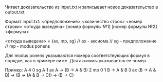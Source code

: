 Читает доказательство из input.txt и записывает новое доказательство в outout.txt

Формат input.txt:
<предположение>
<количество строк>
<номер строки> <откуда выведена> [номер формулы №1] [номер формулы №2] <формула>

<откуда выведена> = {ax, mp, sg} // ax - аксиома
                                 // sg - предположение
                                 // mp - modus ponens

Для modus ponens указываются номера соответствующих формул в порядке, как в примере ниже.
Для аксиомы указывается ее номер.

Пример:
A
4
0 sg      A
1 ax      A -> (B -> A & B)
2 mp 0 1  B -> A & B
3 ax      (B -> A & B) -> (B -> (A & B -> C)) -> (B -> C)

